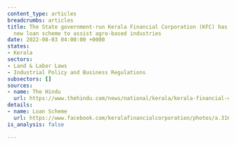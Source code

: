 ```yaml
---
content_type: articles
breadcrumbs: articles
title: The State government-run Kerala Financial Corporation (KFC) has launched a
  new loan scheme to assist agro-based industries
date: 2022-08-03 04:00:00 +0000
states:
- Kerala
sectors:
- Land & Labor Laws
- Industrial Policy and Business Regulations
subsectors: []
sources:
- name: The Hindu
  url: https://www.thehindu.com/news/national/kerala/kerala-financial-corporation-launches-loan-scheme-for-agro-based-industries/article65693417.ece
details:
- name: Loan Scheme
  url: https://www.facebook.com/keralafinancialcorporation/photos/a.316481835067996/5228405147208949
is_analysis: false

---
```

